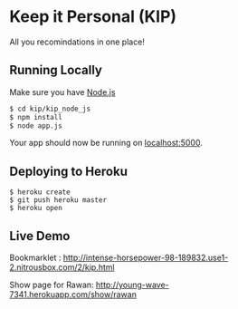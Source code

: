 # Keep it Personal (KIP)

All you recomindations in one place! 

## Running Locally

Make sure you have [Node.js](http://nodejs.org/) 

```sh
$ cd kip/kip_node_js
$ npm install
$ node app.js
```

Your app should now be running on [localhost:5000](http://localhost:5000/).

## Deploying to Heroku

```
$ heroku create
$ git push heroku master
$ heroku open
```

## Live Demo

Bookmarklet : http://intense-horsepower-98-189832.use1-2.nitrousbox.com/2/kip.html

Show page for Rawan: http://young-wave-7341.herokuapp.com/show/rawan

